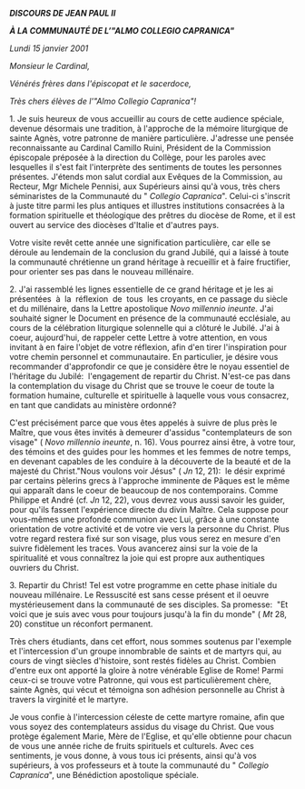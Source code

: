 ***DISCOURS DE JEAN PAUL II***

***À LA COMMUNAUTÉ DE L’"ALMO COLLEGIO CAPRANICA"***

*Lundi 15 janvier 2001*

*Monsieur le Cardinal,*

*Vénérés frères dans l'épiscopat et le sacerdoce,*

*Très chers élèves de l'"Almo Collegio Capranica"!*

1. Je suis heureux de vous accueillir au cours de cette audience spéciale, devenue désormais une tradition, à l'approche de la mémoire liturgique de sainte Agnès, votre patronne de manière particulière. J'adresse une pensée reconnaissante au Cardinal Camillo Ruini, Président de la Commission épiscopale préposée à la direction du Collège, pour les paroles avec lesquelles il s'est fait l'interprète des sentiments de toutes les personnes présentes. J'étends mon salut cordial aux Evêques de la Commission, au Recteur, Mgr Michele Pennisi, aux Supérieurs ainsi qu'à vous, très chers séminaristes de la Communauté du " *Collegio Capranica*". Celui-ci s'inscrit à juste titre parmi les plus antiques et illustres institutions consacrées à la formation spirituelle et théologique des prêtres du diocèse de Rome, et il est ouvert au service des diocèses d'Italie et d'autres pays.

Votre visite revêt cette année une signification particulière, car elle se déroule au lendemain de la conclusion du grand Jubilé, qui a laissé à toute la communauté chrétienne un grand héritage à recueillir et à faire fructifier, pour orienter ses pas dans le nouveau millénaire.

2. J'ai rassemblé les lignes essentielle de ce grand héritage et je les ai présentées  à  la  réflexion  de  tous  les croyants, en ce passage du siècle et du millénaire, dans la Lettre apostolique *Novo millennio ineunte.* J'ai souhaité signer le Document en présence de la communauté ecclésiale, au cours de la célébration liturgique solennelle qui a clôturé le Jubilé. J'ai à coeur, aujourd'hui, de rappeler cette Lettre à votre attention, en vous invitant à en faire l'objet de votre réflexion, afin d'en tirer l'inspiration pour votre chemin personnel et communautaire. En particulier, je désire vous recommander d'approfondir ce que je considère être le noyau essentiel de l'héritage du Jubilé:  l'engagement de repartir du Christ. N'est-ce pas dans la contemplation du visage du Christ que se trouve le coeur de toute la formation humaine, culturelle et spirituelle à laquelle vous vous consacrez, en tant que candidats au ministère ordonné?

C'est précisément parce que vous êtes appelés à suivre de plus près le Maître, que vous êtes invités à demeurer d'assidus "contemplateurs de son visage" ( *Novo millennio ineunte*, n. 16). Vous pourrez ainsi être, à votre tour, des témoins et des guides pour les hommes et les femmes de notre temps, en devenant capables de les conduire à la découverte de la beauté et de la majesté du Christ."Nous voulons voir Jésus" ( *Jn* 12, 21):  le désir exprimé par certains pèlerins grecs à l'approche imminente de Pâques est le même qui apparaît dans le coeur de beaucoup de nos contemporains. Comme Philippe et André (cf. *Jn* 12, 22), vous devrez vous aussi savoir les guider, pour qu'ils fassent l'expérience directe du divin Maître. Cela suppose pour vous-mêmes une profonde communion avec Lui, grâce à une constante orientation de votre activité et de votre vie vers la personne du Christ. Plus votre regard restera fixé sur son visage, plus vous serez en mesure d'en suivre fidèlement les traces. Vous avancerez ainsi sur la voie de la spiritualité et vous connaîtrez la joie qui est propre aux authentiques ouvriers du Christ.

3. Repartir du Christ! Tel est votre programme en cette phase initiale du nouveau millénaire. Le Ressuscité est sans cesse présent et il oeuvre mystérieusement dans la communauté de ses disciples. Sa promesse:  "Et voici que je suis avec vous pour toujours jusqu'à la fin du monde" ( *Mt* 28, 20) constitue un réconfort permanent.

Très chers étudiants, dans cet effort, nous sommes soutenus par l'exemple et l'intercession d'un groupe innombrable de saints et de martyrs qui, au cours de vingt siècles d'histoire, sont restés fidèles au Christ. Combien d'entre eux ont apporté la gloire à notre vénérable Eglise de Rome! Parmi ceux-ci se trouve votre Patronne, qui vous est particulièrement chère, sainte Agnès, qui vécut et témoigna son adhésion personnelle au Christ à travers la virginité et le martyre.

Je vous confie à l'intercession céleste de cette martyre romaine, afin que vous soyez des contemplateurs assidus du visage du Christ. Que vous protège également Marie, Mère de l'Eglise, et qu'elle obtienne pour chacun de vous une année riche de fruits spirituels et culturels. Avec ces sentiments, je vous donne, à vous tous ici présents, ainsi qu'à vos supérieurs, à vos professeurs et à toute la communauté du " *Collegio Capranica*", une Bénédiction apostolique spéciale.